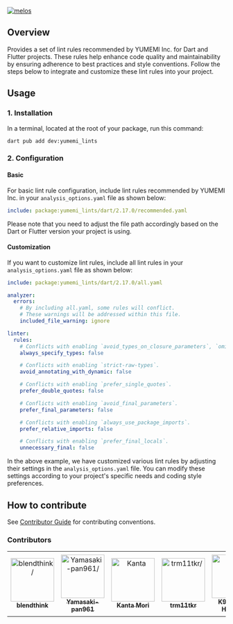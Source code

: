 [![melos](https://img.shields.io/badge/maintained%20with-melos-f700ff.svg?style=flat-square)](https://github.com/invertase/melos)

## Overview

Provides a set of lint rules recommended by YUMEMI Inc. for Dart and Flutter projects. These rules help enhance code quality and maintainability by ensuring adherence to best practices and style conventions. Follow the steps below to integrate and customize these lint rules into your project.

## Usage

### 1. Installation

In a terminal, located at the root of your package, run this command:

```shell
dart pub add dev:yumemi_lints
```

### 2. Configuration

#### Basic

For basic lint rule configuration, include lint rules recommended by YUMEMI Inc. in your `analysis_options.yaml` file as shown below:

```yaml:analysis_options.yaml
include: package:yumemi_lints/dart/2.17.0/recommended.yaml
```

Please note that you need to adjust the file path accordingly based on the Dart or Flutter version your project is using.

#### Customization

If you want to customize lint rules, include all lint rules in your `analysis_options.yaml` file as shown below:

```yaml:analysis_options.yaml
include: package:yumemi_lints/dart/2.17.0/all.yaml

analyzer:
  errors:
    # By including all.yaml, some rules will conflict.
    # These warnings will be addressed within this file.
    included_file_warning: ignore

linter:
  rules:
    # Conflicts with enabling `avoid_types_on_closure_parameters`, `omit_local_variable_types`.
    always_specify_types: false

    # Conflicts with enabling `strict-raw-types`.
    avoid_annotating_with_dynamic: false

    # Conflicts with enabling `prefer_single_quotes`.
    prefer_double_quotes: false

    # Conflicts with enabling `avoid_final_parameters`.
    prefer_final_parameters: false

    # Conflicts with enabling `always_use_package_imports`.
    prefer_relative_imports: false

    # Conflicts with enabling `prefer_final_locals`.
    unnecessary_final: false
```

In the above example, we have customized various lint rules by adjusting their settings in the `analysis_options.yaml` file. You can modify these settings according to your project's specific needs and coding style preferences.

## How to contribute

See [Contributor Guide] for contributing conventions.

### Contributors

<table>
<tr>
    <td align="center" style="word-wrap: break-word; width: 150.0; height: 150.0">
        <a href=https://github.com/blendthink>
            <img src=https://avatars.githubusercontent.com/u/32213113?v=4 width="100;"  alt=blendthink/>
            <br />
            <sub style="font-size:14px"><b>blendthink</b></sub>
        </a>
    </td>
    <td align="center" style="word-wrap: break-word; width: 150.0; height: 150.0">
        <a href=https://github.com/Yamasaki-pan961>
            <img src=https://avatars.githubusercontent.com/u/54800851?v=4 width="100;"  alt=Yamasaki-pan961/>
            <br />
            <sub style="font-size:14px"><b>Yamasaki-pan961</b></sub>
        </a>
    </td>
    <td align="center" style="word-wrap: break-word; width: 150.0; height: 150.0">
        <a href=https://github.com/morikann>
            <img src=https://avatars.githubusercontent.com/u/70502790?v=4 width="100;"  alt=Kanta Mori/>
            <br />
            <sub style="font-size:14px"><b>Kanta Mori</b></sub>
        </a>
    </td>
    <td align="center" style="word-wrap: break-word; width: 150.0; height: 150.0">
        <a href=https://github.com/trm11tkr>
            <img src=https://avatars.githubusercontent.com/u/89247188?v=4 width="100;"  alt=trm11tkr/>
            <br />
            <sub style="font-size:14px"><b>trm11tkr</b></sub>
        </a>
    </td>
    <td align="center" style="word-wrap: break-word; width: 150.0; height: 150.0">
        <a href=https://github.com/K9i-0>
            <img src=https://avatars.githubusercontent.com/u/90010509?v=4 width="100;"  alt=K9i - Kota Hayashi/>
            <br />
            <sub style="font-size:14px"><b>K9i - Kota Hayashi</b></sub>
        </a>
    </td>
    <td align="center" style="word-wrap: break-word; width: 150.0; height: 150.0">
        <a href=https://github.com/YumNumm>
            <img src=https://avatars.githubusercontent.com/u/73390859?v=4 width="100;"  alt=Ryotaro Onoue/>
            <br />
            <sub style="font-size:14px"><b>Ryotaro Onoue</b></sub>
        </a>
    </td>
</tr>
</table>

<!-- Links -->

[Contributor Guide]: docs/contributing/CONTRIBUTING.md
